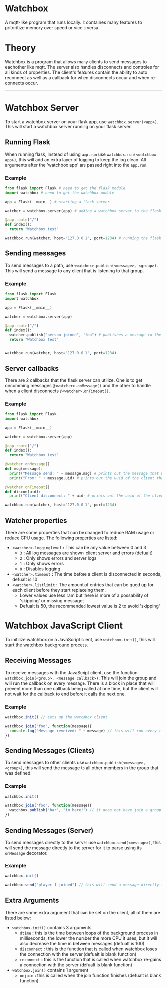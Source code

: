 # Watchbox
A mqtt-like program that runs locally. It containes many features to pritoritize memory over speed or vice a versa.

# Theory
Watchbox is a program that allows many clients to send messages to eachother like mqtt. The server also handles disconnects and controles for all kinds of properties. The client's features contain the ability to auto reconnect as well as a callback for when disconnects occur and when re-connects occur.

-----------

# Watchbox Server
To start a watchbox server on your flask app, use `watchbox.server(<app>)`. This will start a watchbox server running on your flask server.

## Running Flask
When running flask, instead of using `app.run` use `watchbox.run(<watchbox app>)`, this will add an extra layer of logging to keep the log clean. All arguments after the 'watchbox app' are passed right into the `app.run`.

### Example

```python
from flask import Flask # need to get the flask module
import watchbox # need to get the watchbox module

app = Flask(__main__) # starting a flask server

watcher = watchbox.server(app) # adding a watchbox server to the flask server

@app.route("/")
def index():
  return "Watchbox test"

watchbox.run(watcher, host="127.0.0.1", port=1234) # running the flask server with extra logging to reduce garbage
```

## Sending messages
To send messages to a path, use `<watcher>.publish(<message>, <group>)`. This will send a message to any client that is listening to that group.

### Example
```python
from flask import Flask
import watchbox

app = Flask(__main__)

watcher = watchbox.server(app)

@app.route("/")
def index():
  watcher.publish("person joined", "foo") # publishes a message to the "foo" group
  return "Watchbox test"


watchbox.run(watcher, host="127.0.0.1", port=1234)
```

## Server callbacks
There are 2 callbacks that the flask server can utilize. One is to get oncomming messages `@<watcher>.onMessage()` and the other to handle when a client disconnects `@<watcher>.onTimeout()`.

### Example
```python
from flask import Flask
import watchbox

app = Flask(__main__)

watcher = watchbox.server(app)

@app.route("/")
def index():
  return "Watchbox test"

@watcher.onMessage()
def msg(message):
  print("Message send: " + message.msg) # prints out the message that was sent to the server
  print("From: " + message.uid) # prints out the uuid of the client that sent the message

@watcher.onTimeout()
def discon(uid):
  print("Client disconnect: " + uid) # prints out the uuid of the client that disconnected

watchbox.run(watcher, host="127.0.0.1", port=1234)
```
## Watcher properties
There are some properties that can be changed to reduce RAM usage or reduce CPU usage. The following properties are listed:
- `<watcher>.logginglevel` **:** This can be any value between 0 and 3
  - `3` **:** All log messages are shown, client server and errors (defualt)
  - `2` **:** Only shows errors and server logs
  - `1` **:** Only shows errors
  - `0` **:** Disables logging
- `<watcher>.timeout` **:** The time before a client is disconnected in seconds, defualt is 10
- `<watcher>.listlimit` **:** The amount of entries that can be qued up for each client before they start replaceing them.
  - Lower values use less ram but there is more of a possability of 'skipping' or missing messages
  - Defualt is 50, the recommended lowest value is 2 to avoid 'skipping'

# Watchbox JavaScript Client
To initilize watchbox on a JavaScript client, use `watchbox.init()`, this will start the watchbox background process.

## Receiving Messages
To receive messages with the JavaScript client, use the function `watchbox.join(<group>, <message callback>)`. This will join the group and will run the callback on every message. There is a block in place that will prevent more than one callback being called at one time, but the client will not wait for the callback to end before it calls the next one.

### Example
```javascript
watchbox.init() // sets up the watchbox client

watchbox.join("foo", function(message){
  console.log("Message reveived: " + message) // this will run every time a message is received
})
```

## Sending Messages (Clients)
To send messages to other clients use `watchbox.publish(<message>, <group>)`, this will send the message to all other members in the group that was defined.

### Example
```javascript
watchbox.init()

watchbox.join("foo", function(message){
  watchbox.publish("bar", "im here!") // it does not have join a group to publish to one
})
```

## Sending Messages (Server)
To send messages directly to the server use `watchbox.send(<message>)`, this will send the message directly to the server for it to parse using its `onMessage` decorator.

### Example
```javascript
watchbox.init()

watchbox.send("player 1 joined") // this will send a message directly to the server
```

## Extra Arguments
There are some extra argument that can be set on the client, all of them are listed below:
- `watchbox.init()` contains 3 arguments
  - `dtime` **:** this is the time between loops of the background process in milliseconds, the lower the number the more CPU it uses, but it will also decrease the time in between messages (defualt is 100)
  - `disconnect` **:** this is the function that is called when watchbox loses the connection with the server (defualt is blank function)
  - `reconnect` **:** this is the function that is called when watchbox re-gains a connection with the server (defualt is blank function)
- `watchbox.join()` contains 1 argument
  - `onjoin` **:** this is called when the join function finishes (defualt is blank function)
